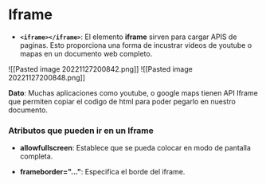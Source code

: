 # Iframe

* **`<iframe></iframe>`**: El elemento **iframe** sirven para cargar APIS de paginas. Esto proporciona una forma de incustrar videos de youtube o mapas en un documento web completo.

![[Pasted image 20221127200842.png]]
![[Pasted image 20221127200848.png]]

**Dato**: Muchas aplicaciones como youtube, o google maps tienen API Iframe que permiten copiar el codigo de html para poder pegarlo en nuestro documento.

### Atributos que pueden ir en un Iframe

* **allowfullscreen**: Establece que se pueda colocar en modo de pantalla completa.

* **frameborder="..."**: Especifica el borde del iframe.
